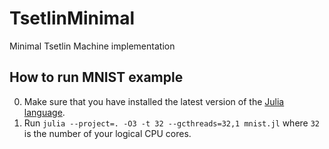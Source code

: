 # TsetlinMinimal
Minimal Tsetlin Machine implementation

How to run MNIST example
------------------------

0. Make sure that you have installed the latest version of the [Julia language](https://julialang.org/downloads/).
1. Run `julia --project=. -O3 -t 32 --gcthreads=32,1 mnist.jl` where `32` is the number of your logical CPU cores.
